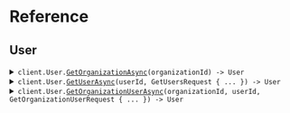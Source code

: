 # Reference
## User
<details><summary><code>client.User.<a href="/src/SeedPathParameters/User/UserClient.cs">GetOrganizationAsync</a>(organizationId) -> User</code></summary>
<dl>
<dd>

#### 🔌 Usage

<dl>
<dd>

<dl>
<dd>

```csharp
await client.User.GetOrganizationAsync("organizationId");
```
</dd>
</dl>
</dd>
</dl>

#### ⚙️ Parameters

<dl>
<dd>

<dl>
<dd>

**organizationId:** `string` 
    
</dd>
</dl>
</dd>
</dl>


</dd>
</dl>
</details>

<details><summary><code>client.User.<a href="/src/SeedPathParameters/User/UserClient.cs">GetUserAsync</a>(userId, GetUsersRequest { ... }) -> User</code></summary>
<dl>
<dd>

#### 🔌 Usage

<dl>
<dd>

<dl>
<dd>

```csharp
await client.User.GetUserAsync("userId", new GetUsersRequest());
```
</dd>
</dl>
</dd>
</dl>

#### ⚙️ Parameters

<dl>
<dd>

<dl>
<dd>

**userId:** `string` 
    
</dd>
</dl>

<dl>
<dd>

**request:** `GetUsersRequest` 
    
</dd>
</dl>
</dd>
</dl>


</dd>
</dl>
</details>

<details><summary><code>client.User.<a href="/src/SeedPathParameters/User/UserClient.cs">GetOrganizationUserAsync</a>(organizationId, userId, GetOrganizationUserRequest { ... }) -> User</code></summary>
<dl>
<dd>

#### 🔌 Usage

<dl>
<dd>

<dl>
<dd>

```csharp
await client.User.GetOrganizationUserAsync(
    "organizationId",
    "userId",
    new GetOrganizationUserRequest()
);
```
</dd>
</dl>
</dd>
</dl>

#### ⚙️ Parameters

<dl>
<dd>

<dl>
<dd>

**organizationId:** `string` 
    
</dd>
</dl>

<dl>
<dd>

**userId:** `string` 
    
</dd>
</dl>

<dl>
<dd>

**request:** `GetOrganizationUserRequest` 
    
</dd>
</dl>
</dd>
</dl>


</dd>
</dl>
</details>

